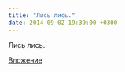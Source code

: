 ```yaml
---
title: "Лись лись."
date: 2014-09-02 19:39:00 +0300
---
```


Лись лись.

[Вложение](https://vk.com/photo41076938_339231843)
